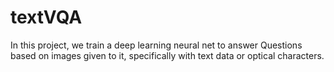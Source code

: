 # textVQA
In this project, we train a deep learning neural net to answer Questions based on images given to it, specifically with text data or optical characters.
